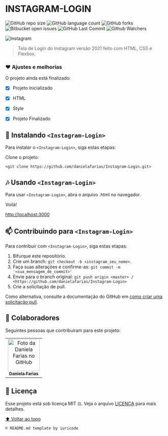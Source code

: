 # INSTAGRAM-LOGIN
![GitHub repo size](https://img.shields.io/github/repo-size/danielafarias/Instagram-Login?style=for-the-badge)
![GitHub language count](https://img.shields.io/github/languages/count/danielafarias/Instagram-Login?style=for-the-badge)
![GitHub forks](https://img.shields.io/chocolatey/dt/Instagram-Login?style=for-the-badge)
![Bitbucket open issues](https://img.shields.io/bitbucket/issues/danielafarias/Instagram-Login?style=for-the-badge)
![GitHub Last Commit](https://img.shields.io/github/last-commit/danielafarias/Instagram-Login?style=for-the-badge)
![Github Watchers](https://img.shields.io/github/watchers/danielafarias/Instagram-Login?style=for-the-badge)

![Instagram](https://user-images.githubusercontent.com/79869120/133558859-8a1a89bc-a4aa-4b91-9f43-4b2ca6431b27.png)


> Tela de Login do Instagram versão 2021 feito com HTML, CSS e Flexbox.

### ❤️ Ajustes e melhorias

O projeto ainda está finalizado:

- [x] Projeto inicializado
- [x] HTML
- [x] Style
- [x] Projeto Finalizado


## 🚀 Instalando `<Instagram-Login>`

Para instalar o `<Instagram-Login>`, siga estas etapas:

Clone o projeto:
```
<git clone https://github.com/danielafarias/Instagram-Login.git>
```

## 🎶 Usando `<Instagram-Login>`

Para usar `<Instagram-Login>`, abra o arquivo .html no navegador.

Voilà!

[http://localhost:3000](http://localhost:3000)


## 📫 Contribuindo para `<Instagram-Login>`

Para contribuir com `<Instagram-Login>`, siga estas etapas:

1. Bifurque este repositório.
2. Crie um branch: `git checkout -b <instagram_seu_nome>`.
3. Faça suas alterações e confirme-as: `git commit -m '<sua_mensagem_de_commit>'`
4. Envie para o branch original: `git push origin <master> / <https://github.com/danielafarias/Instagram-Login>`
5. Crie a solicitação de pull.

Como alternativa, consulte a documentação do GitHub em [como criar uma solicitação pull](https://help.github.com/en/github/collaborating-with-issues-and-pull-requests/creating-a-pull-request).

## 🤝 Colaboradores

Seguintes pessoas que contribuíram para este projeto:

<table>
  <tr>
    <td align="center">
      <a href="#">
        <img src="https://avatars.githubusercontent.com/u/79869120?v=4" width="100px;" alt="Foto da Daniela Farias no GitHub"/><br>
        <sub>
          <b>Daniela Farias</b>
        </sub>
      </a>
    </td>
  </tr>
</table>

## 📝 Licença

Esse projeto está sob licença MIT ⚖️. Veja o arquivo [LICENÇA](LICENSE.md) para mais detalhes.

[⬆ Voltar ao topo](#instagram-login)<br>

```
© README.md template by iuricode
```
